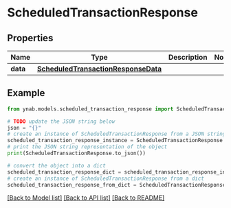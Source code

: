 # ScheduledTransactionResponse


## Properties

Name | Type | Description | Notes
------------ | ------------- | ------------- | -------------
**data** | [**ScheduledTransactionResponseData**](ScheduledTransactionResponseData.md) |  | 

## Example

```python
from ynab.models.scheduled_transaction_response import ScheduledTransactionResponse

# TODO update the JSON string below
json = "{}"
# create an instance of ScheduledTransactionResponse from a JSON string
scheduled_transaction_response_instance = ScheduledTransactionResponse.from_json(json)
# print the JSON string representation of the object
print(ScheduledTransactionResponse.to_json())

# convert the object into a dict
scheduled_transaction_response_dict = scheduled_transaction_response_instance.to_dict()
# create an instance of ScheduledTransactionResponse from a dict
scheduled_transaction_response_from_dict = ScheduledTransactionResponse.from_dict(scheduled_transaction_response_dict)
```
[[Back to Model list]](../README.md#documentation-for-models) [[Back to API list]](../README.md#documentation-for-api-endpoints) [[Back to README]](../README.md)


